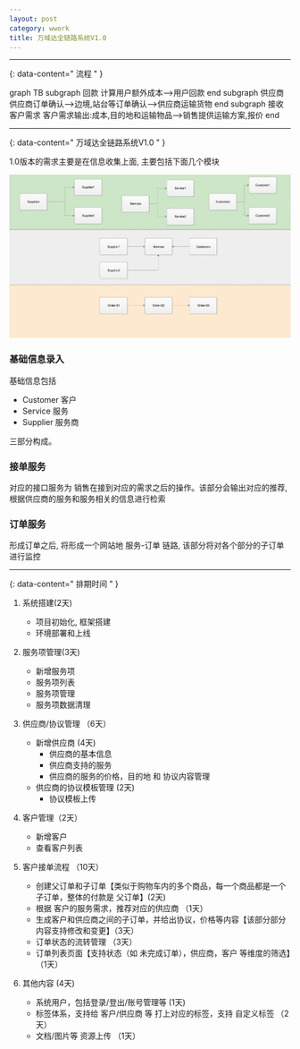 ```yaml
---
layout: post
category: wwork
title: 万域达全链路系统V1.0
---
```


--------
{: data-content=" 流程 " }

<div class="mermaid" markdown="0">
graph TB
    subgraph 回款
    计算用户额外成本-->用户回款
    end
    subgraph 供应商
    供应商订单确认-->边境,站台等订单确认-->供应商运输货物
    end
    subgraph 接收客户需求
    客户需求输出:成本,目的地和运输物品-->销售提供运输方案,报价
    end
</div>

--------
{: data-content=" 万域达全链路系统V1.0 " }

1.0版本的需求主要是在信息收集上面, 主要包括下面几个模块

![](assets/images/wyd-structure-v2.png)

### 基础信息录入

基础信息包括

- Customer 客户
- Service 服务
- Supplier 服务商

三部分构成。

### 接单服务

对应的接口服务为 销售在接到对应的需求之后的操作。该部分会输出对应的推荐, 根据供应商的服务和服务相关的信息进行检索

### 订单服务

形成订单之后, 将形成一个网站地 服务-订单 链路, 该部分将对各个部分的子订单进行监控


------------------------------
{: data-content=" 排期时间 " }

1. 系统搭建(2天)

    - 项目初始化, 框架搭建
    - 环境部署和上线

2. 服务项管理(3天)

    - 新增服务项
    - 服务项列表
    - 服务项管理
    - 服务项数据清理

3. 供应商/协议管理 （6天）

    - 新增供应商 (4天)
        + 供应商的基本信息
        + 供应商支持的服务
        + 供应商的服务的价格，目的地 和 协议内容管理
    - 供应商的协议模板管理 (2天)
        + 协议模板上传

4. 客户管理（2天）

    - 新增客户
    - 查看客户列表

5. 客户接单流程 （10天）

    - 创建父订单和子订单【类似于购物车内的多个商品，每一个商品都是一个子订单，整体的付款是 父订单】(2天)
    - 根据 客户的服务需求，推荐对应的供应商 （1天）
    - 生成客户和供应商之间的子订单，并给出协议，价格等内容【该部分部分内容支持修改和变更】（3天）
    - 订单状态的流转管理 （3天）
    - 订单列表页面【支持状态（如 未完成订单），供应商，客户 等维度的筛选】（1天）

6. 其他内容 (4天)

    - 系统用户，包括登录/登出/账号管理等 (1天)
    - 标签体系，支持给 客户/供应商 等 打上对应的标签，支持 自定义标签 （2天）
    - 文档/图片等 资源上传 （1天）

